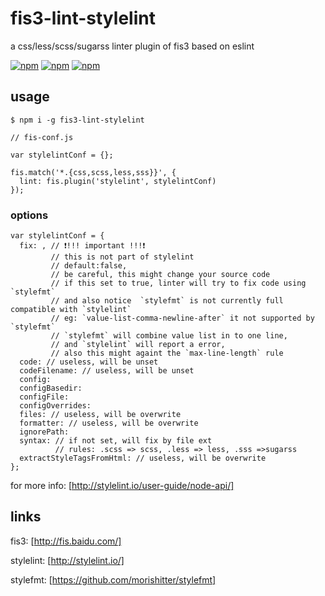 # fis3-lint-stylelint
a css/less/scss/sugarss linter plugin of fis3 based on eslint

[![npm](https://img.shields.io/npm/v/fis3-lint-stylelint.svg?style=flat-square)](https://www.npmjs.com/package/fis3-lint-stylelint) 
[![npm](https://img.shields.io/npm/dt/fis3-lint-stylelint.svg?style=flat-square)](https://www.npmjs.com/package/fis3-lint-stylelint) 
[![npm](https://img.shields.io/npm/dm/fis3-lint-stylelint.svg?style=flat-square)](https://www.npmjs.com/package/fis3-lint-stylelint)

## usage

    $ npm i -g fis3-lint-stylelint

```
// fis-conf.js

var stylelintConf = {}; 

fis.match('*.{css,scss,less,sss}}', {
  lint: fis.plugin('stylelint', stylelintConf)
});

```
### options

```
var stylelintConf = {
  fix: , // ❗!!! important !!!❗
         // this is not part of stylelint
         // default:false,
         // be careful, this might change your source code
         // if this set to true, linter will try to fix code using `stylefmt` 
         // and also notice  `stylefmt` is not currently full compatible with `stylelint`
         // eg: `value-list-comma-newline-after` it not supported by `stylefmt`
         // `stylefmt` will combine value list in to one line,
         // and `stylelint` will report a error, 
         // also this might againt the `max-line-length` rule
  code: // useless, will be unset
  codeFilename: // useless, will be unset
  config: 
  configBasedir: 
  configFile:
  configOverrides: 
  files: // useless, will be overwrite
  formatter: // useless, will be overwrite
  ignorePath:
  syntax: // if not set, will fix by file ext 
          // rules: .scss => scss, .less => less, .sss =>sugarss
  extractStyleTagsFromHtml: // useless, will be overwrite
}; 
```
for more info: [http://stylelint.io/user-guide/node-api/]

## links
fis3: [http://fis.baidu.com/]

stylelint: [http://stylelint.io/]

stylefmt: [https://github.com/morishitter/stylefmt]
